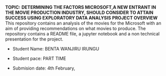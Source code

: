 **TOPIC:** **DETERMINING THE FACTORS MICROSOFT,A NEW ENTRANT IN THE MOVIE PRODUCTION INDUSTRY, SHOULD CONSIDER TO ATTAIN SUCCESS USING EXPLORATORY DATA ANALYSIS**
**PROJECT OVERVIEW**
This repository contains an analysis of the movies for the Microsoft with an aim of providing recommendations on what movies to produce. 
The repository contains a README file, a jupyter notebook and a non technical presentation for the project.

- Student Name: BENTA WANJIRU IRUNGU

- Student pace: PART TIME

- Submision date: 4th February, 

